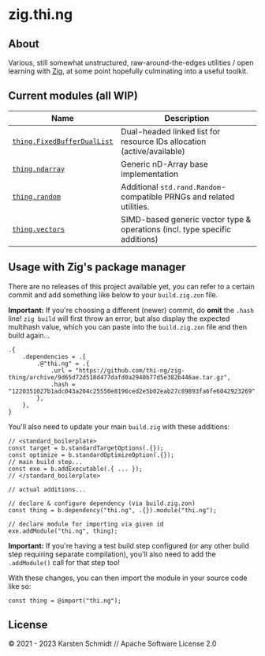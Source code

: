 # zig.thi.ng

## About

Various, still somewhat unstructured, raw-around-the-edges utilities / open
learning with [Zig](https://ziglang.org), at some point hopefully culminating
into a useful toolkit.

## Current modules (all WIP)

| Name                                               | Description                                                                 |
| -------------------------------------------------- | --------------------------------------------------------------------------- |
| [`thing.FixedBufferDualList`](./src/dual-list.zig) | Dual-headed linked list for resource IDs allocation (active/available)      |
| [`thing.ndarray`](./src/ndarray.zig)               | Generic nD-Array base implementation                                        |
| [`thing.random`](./src/random.zig)                 | Additional `std.rand.Random`-compatible PRNGs and related utilities.        |
| [`thing.vectors`](./doc/vectors.md)                | SIMD-based generic vector type & operations (incl. type specific additions) |

## Usage with Zig's package manager

There are no releases of this project available yet, you can refer to a certain
commit and add something like below to your `build.zig.zon` file.

**Important:** If you're choosing a different (newer) commit, do **omit** the
`.hash` line! `zig build` will first throw an error, but also display the
expected multihash value, which you can paste into the `build.zig.zon` file and
then build again...

```zig
.{
    .dependencies = .{
        .@"thi.ng" = .{
            .url = "https://github.com/thi-ng/zig-thing/archive/9d65d72d518d477dafd0a2940b77d5e382b446ae.tar.gz",
            .hash = "1220351027b1adc043a204c25550e8196ced2e5b02eab27c89893fa6fe6042923269",
        },
    },
}
```

You'll also need to update your main `build.zig` with these additions:

```zig
// <standard_boilerplate>
const target = b.standardTargetOptions(.{});
const optimize = b.standardOptimizeOption(.{});
// main build step...
const exe = b.addExecutable(.{ ... });
// </standard_boilerplate>

// actual additions...

// declare & configure dependency (via build.zig.zon)
const thing = b.dependency("thi.ng", .{}).module("thi.ng");

// declare module for importing via given id
exe.addModule("thi.ng", thing);
```

**Important:** If you're having a test build step configured (or any other build
step requiring separate compilation), you'll also need to add the `.addModule()`
call for that step too!

With these changes, you can then import the module in your source code like so:

```zig
const thing = @import("thi.ng");
```

## License

&copy; 2021 - 2023 Karsten Schmidt // Apache Software License 2.0
